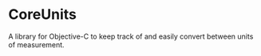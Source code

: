 CoreUnits
=========

A library for Objective-C to keep track of and easily convert between units of measurement.
